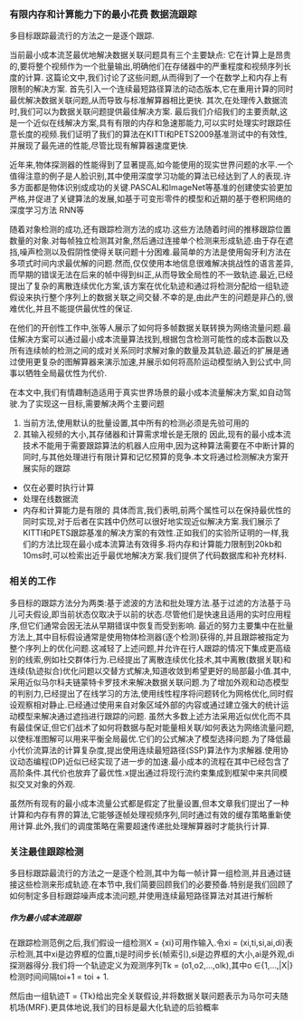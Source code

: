 ### 有限内存和计算能力下的最小花费 数据流跟踪

多目标跟踪最流行的方法之一是逐个跟踪.

当前最小成本流䒦最优地解决数据关联问题具有三个主要缺点:
它在计算上是昂贵的,要将整个视频作为一个批量输出,明确他们在存储器中的严重程度和视频序列长度的计算.
这篇论文中,我们讨论了这些问题,从而得到了一个在数学上和内存上有限制的解决方案.
首先引入一个连续最短路径算法的动态版本,它在重用计算的同时最优解决数据关联问题,从而导致与标准解算器相比更快.
其次,在处理传入数据流时,我们可以为数据关联问题提供最佳解决方案.
最后我们介绍我们的主要贡献,这是一个近似在线解决方案,具有有限的内存和急速那能力,可以实时处理实时跟踪任意长度的视频.我们证明了我们的算法在KITTI和PETS2009基准测试中的有效性,并展现了最先进的性能,尽管比现有解算器速度更快.

近年来,物体探测器的性能得到了显著提高,如今能使用的现实世界问题的水平.一个值得注意的例子是人脸识别,其中使用深度学习功能的算法已经达到了人的表现.许多方面都是物体识别成成功的关键.PASCAL和ImageNet等基准的创建使实验更加严格,并促进了关键算法的发展,如基于可变形零件的模型和近期的基于卷积网络的深度学习方法 RNN等

随着对象检测的成功,还有跟踪检测方法的成功.这些方法随着时间的推移跟踪位置数量的对象.对每帧独立检测其对象,然后通过连接单个检测来形成轨迹.由于存在遮挡,噪声检测以及假阴性使得关联问题十分困难.最简单的方法是使用匈牙利方法在多项式时间内求最优解的问题.然而,仅仅使用本地信息很难解决挑战性的语言差异,而早期的错误无法在后来的帧中得到纠正,从而导致全局性的不一致轨迹.最近,已经提出了复杂的离散连续优化方案,该方案在优化轨迹和通过将检测分配给一组轨迹假设来执行整个序列上的数据关联之间交替.不幸的是,由此产生的问题是非凸的,很难优化,并且不能提供最优性的保证.

在他们的开创性工作中,张等人展示了如何将多帧数据关联转换为网络流量问题.最佳解决方案可以通过最小成本流量算法找到,根据包含检测可能性的成本函数以及所有连续帧的检测之间的成对关系同时求解对象的数量及其轨迹.最近的扩展是通过使用更复杂的图解算器来演示加速,并展示如何将高阶运动模型纳入到公式中,同事以牺牲全局最优性为代价.

在本文中,我们有情趣制造适用于真实世界场景的最小成本流量解决方案,如自动驾驶.为了实现这一目标,需要解决两个主要问题
1. 当前方法,使用默认的批量设置,其中所有的检测必须是先验可用的
2. 其输入视频的大小,其存储器和计算需求增长是无限的
因此,现有的最小成本流技术不能用于需要跟踪算法的机器人应用中,因为这种算法需要在不中断计算的同时,与其他处理进行有限计算和记忆预算的竞争.本文将通过检测解决方案开展实际的跟踪
* 仅在必要时执行计算
* 处理在线数据流
* 内存和计算能力是有限的
具体而言,我们表明,前两个属性可以在保持最优性的同时实现,对于后者在实践中仍然可以很好地实现近似解决方案.我们展示了KITTI和PETS跟踪基准的解决方案的有效性.正如我们的实验所证明的一样,我们的方法比现在最小成本流算法有效得多.将内存和计算能力限制到20kb和10ms时,可以检索出近乎最优地解决方案.我们提供了代码数据库和补充材料.


### 相关的工作

多目标的跟踪方法分为两类:基于滤波的方法和批处理方法.基于过滤的方法基于马儿可夫假设,即当前状态仅取决于以前的状态.尽管他们是快速且适用的实时应用程序,但它们通常会因无法从早期错误中恢复而受到影响.
最近的努力主要集中在批量方法上,其中目标假设通常是使用物体检测器(逐个检测)获得的,并且跟踪被指定为整个序列上的优化问题.这减轻了上述问题,并允许在行人跟踪的情况下集成更高级别的线索,例如社交群体行为.已经提出了离散连续优化技术,其中离散(数据关联)和连续(轨迹拟合)优化问题以交替方式解决,知道收敛到希望更好的局部最小值.其中,采用近似马尔科夫链蒙特卡罗技术来解决数据关联问题.为了增加外观和动态模型的判别力,已经提出了在线学习的方法,使用线性程序将问题转化为网格优化,同时假设观察相对静止.已经通过使用来自对象区域外部的内容或通过建立强大的统计运动模型来解决通过遮挡进行跟踪的问题.
虽然大多数上述方法采用近似优化而不具有最佳保证,但它们战术了如何将数据与配对能量相关联/如何表达为网络流量问题,以使标准图解可以用来平衡全局最优.它们的公式解决了模型选择问题.为了降低最小代价流算法的计算复杂度,提出使用连续最短路径(SSP)算法作为求解器.使用协议动态编程(DP)近似已经实现了进一步的加速.最小成本的流程在其中已经包含了高阶条件.其代价也放弃了最优性.x提出通过将现行流约束集成到框架中来共同模拟交叉对象的外观.

虽然所有现有的最小成本流量公式都是假定了批量设置,但本文章我们提出了一种计算和内存有界的算法,它能够逐帧处理视频序列,同时通过有效的缓存策略重新使用计算.此外,我们的调度策略在需要超速传递批处理解算器时才能执行计算.

### 关注最佳跟踪检测
多目标跟踪最流行的方法之一是逐个检测,其中为每一帧计算一组检测,并且通过链接这些检测来形成轨迹.在本节中,我们简要回顾我们的必要预备.特别是我们回顾了如何制定多目标跟踪噪声成本流问题,并使用连续最短路径算法对其进行解析

##### 作为最小成本流跟踪
在跟踪检测范例之后,我们假设一组检测X = {xi}可用作输入.令xi = (xi,ti,si,ai,di)表示检测,其中xi是边界框的位置,ti是时间步长(帧索引),si是边界框的大小,ai是外观,di探测器得分.我们将一个轨迹定义为观测序列Tk = (o1,o2,...,olk),其中o ∈{1,...,|X|}检测时间间隔toi+1 = toi + 1. 

然后由一组轨迹T = {Tk}给出完全关联假设,并将数据关联问题表示为马尔可夫随机场(MRF).更具体地说,我们的目标是最大化轨迹的后验概率
